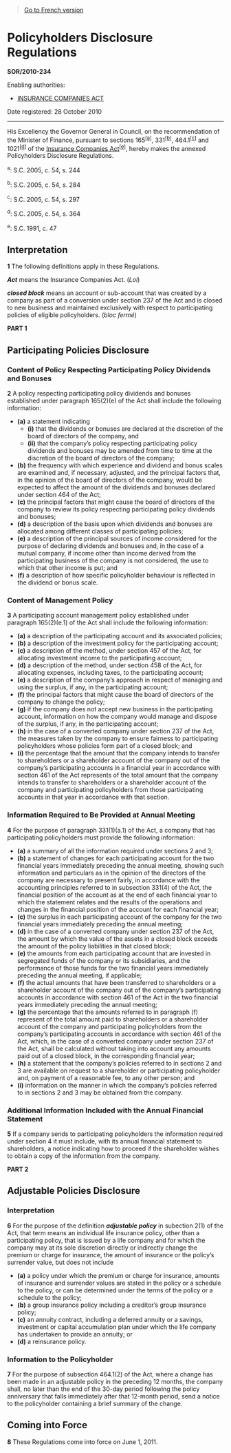 > [Go to French version](/fr/Règlements/Décrets,%20ordonnances%20et%20règlements%20statutaires/2010/234.md)

# Policyholders Disclosure Regulations

**SOR/2010-234**

Enabling authorities: 
- [INSURANCE COMPANIES ACT](/en/Acts/Statutes%20of%20Canada/1991/c.%2047.md)

Date registered: 28 October 2010

----------

His Excellency the Governor General in Council, on the recommendation of the Minister of Finance, pursuant to sections 165<sup><a href='#fn_1a'>[a]</a></sup>, 331<sup><a href='#fn_1b'>[b]</a></sup>, 464.1<sup><a href='#fn_1c'>[c]</a></sup> and 1021<sup><a href='#fn_1d'>[d]</a></sup> of the [Insurance Companies Act](/en/Acts/Statutes%20of%20Canada/1991/c.%2047.md)<sup><a href='#fn_1e'>[e]</a></sup>, hereby makes the annexed Policyholders Disclosure Regulations.

<a name='fn_1a'><sup>a</sup></a>: S.C. 2005, c. 54, s. 244<br />

<a name='fn_1b'><sup>b</sup></a>: S.C. 2005, c. 54, s. 284<br />

<a name='fn_1c'><sup>c</sup></a>: S.C. 2005, c. 54, s. 297<br />

<a name='fn_1d'><sup>d</sup></a>: S.C. 2005, c. 54, s. 364<br />

<a name='fn_1e'><sup>e</sup></a>: S.C. 1991, c. 47<br />




## Interpretation


**1** The following definitions apply in these Regulations.

***Act*** means the Insurance Companies Act. (*Loi*)

***closed block*** means an account or sub-account that was created by a company as part of a conversion under section 237 of the Act and is closed to new business and maintained exclusively with respect to participating policies of eligible policyholders. (*bloc fermé*)




**PART 1** 
## Participating Policies Disclosure



### Content of Policy Respecting Participating Policy Dividends and Bonuses


**2** A policy respecting participating policy dividends and bonuses established under paragraph 165(2)(e) of the Act shall include the following information:
- **(a)** a statement indicating
	- **(i)** that the dividends or bonuses are declared at the discretion of the board of directors of the company, and
	- **(ii)** that the company’s policy respecting participating policy dividends and bonuses may be amended from time to time at the discretion of the board of directors of the company;
- **(b)** the frequency with which experience and dividend and bonus scales are examined and, if necessary, adjusted, and the principal factors that, in the opinion of the board of directors of the company, would be expected to affect the amount of the dividends and bonuses declared under section 464 of the Act;
- **(c)** the principal factors that might cause the board of directors of the company to review its policy respecting participating policy dividends and bonuses;
- **(d)** a description of the basis upon which dividends and bonuses are allocated among different classes of participating policies;
- **(e)** a description of the principal sources of income considered for the purpose of declaring dividends and bonuses and, in the case of a mutual company, if income other than income derived from the participating business of the company is not considered, the use to which that other income is put; and
- **(f)** a description of how specific policyholder behaviour is reflected in the dividend or bonus scale.




### Content of Management Policy


**3** A participating account management policy established under paragraph 165(2)(e.1) of the Act shall include the following information:
- **(a)** a description of the participating account and its associated policies;
- **(b)** a description of the investment policy for the participating account;
- **(c)** a description of the method, under section 457 of the Act, for allocating investment income to the participating account;
- **(d)** a description of the method, under section 458 of the Act, for allocating expenses, including taxes, to the participating account;
- **(e)** a description of the company’s approach in respect of managing and using the surplus, if any, in the participating account;
- **(f)** the principal factors that might cause the board of directors of the company to change the policy;
- **(g)** if the company does not accept new business in the participating account, information on how the company would manage and dispose of the surplus, if any, in the participating account;
- **(h)** in the case of a converted company under section 237 of the Act, the measures taken by the company to ensure fairness to participating policyholders whose policies form part of a closed block; and
- **(i)** the percentage that the amount that the company intends to transfer to shareholders or a shareholder account of the company out of the company’s participating accounts in a financial year in accordance with section 461 of the Act represents of the total amount that the company intends to transfer to shareholders or a shareholder account of the company and participating policyholders from those participating accounts in that year in accordance with that section.




### Information Required to Be Provided at Annual Meeting


**4** For the purpose of paragraph 331(1)(a.1) of the Act, a company that has participating policyholders must provide the following information:
- **(a)** a summary of all the information required under sections 2 and 3;
- **(b)** a statement of changes for each participating account for the two financial years immediately preceding the annual meeting, showing such information and particulars as in the opinion of the directors of the company are necessary to present fairly, in accordance with the accounting principles referred to in subsection 331(4) of the Act, the financial position of the account as at the end of each financial year to which the statement relates and the results of the operations and changes in the financial position of the account for each financial year;
- **(c)** the surplus in each participating account of the company for the two financial years immediately preceding the annual meeting;
- **(d)** in the case of a converted company under section 237 of the Act, the amount by which the value of the assets in a closed block exceeds the amount of the policy liabilities in that closed block;
- **(e)** the amounts from each participating account that are invested in segregated funds of the company or its subsidiaries, and the performance of those funds for the two financial years immediately preceding the annual meeting, if applicable;
- **(f)** the actual amounts that have been transferred to shareholders or a shareholder account of the company out of the company’s participating accounts in accordance with section 461 of the Act in the two financial years immediately preceding the annual meeting;
- **(g)** the percentage that the amounts referred to in paragraph (f) represent of the total amount paid to shareholders or a shareholder account of the company and participating policyholders from the company’s participating accounts in accordance with section 461 of the Act, which, in the case of a converted company under section 237 of the Act, shall be calculated without taking into account any amounts paid out of a closed block, in the corresponding financial year;
- **(h)** a statement that the company’s policies referred to in sections 2 and 3 are available on request to a shareholder or participating policyholder and, on payment of a reasonable fee, to any other person; and
- **(i)** information on the manner in which the company’s policies referred to in sections 2 and 3 may be obtained from the company.




### Additional Information Included with the Annual Financial Statement


**5** If a company sends to participating policyholders the information required under section 4 it must include, with its annual financial statement to shareholders, a notice indicating how to proceed if the shareholder wishes to obtain a copy of the information from the company.




**PART 2** 
## Adjustable Policies Disclosure



### Interpretation


**6** For the purpose of the definition ***adjustable policy*** in subection 2(1) of the Act, that term means an individual life insurance policy, other than a participating policy, that is issued by a life company and for which the company may at its sole discretion directly or indirectly change the premium or charge for insurance, the amount of insurance or the policy’s surrender value, but does not include
- **(a)** a policy under which the premium or charge for insurance, amounts of insurance and surrender values are stated in the policy or a schedule to the policy, or can be determined under the terms of the policy or a schedule to the policy;
- **(b)** a group insurance policy including a creditor’s group insurance policy;
- **(c)** an annuity contract, including a deferred annuity or a savings, investment or capital accumulation plan under which the life company has undertaken to provide an annuity; or
- **(d)** a reinsurance policy.




### Information to the Policyholder


**7** For the purpose of subsection 464.1(2) of the Act, where a change has been made in an adjustable policy in the preceding 12 months, the company shall, no later than the end of the 30-day period following the policy anniversary that falls immediately after that 12-month period, send a notice to the policyholder containing a brief summary of the change.




## Coming into Force


**8** These Regulations come into force on June 1, 2011.


